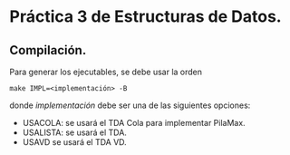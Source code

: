 # Práctica 3 de Estructuras de Datos.

## Compilación.

Para generar los ejecutables, se debe usar la orden 
```
make IMPL=<implementación> -B
```
donde *implementación* debe ser una de las siguientes opciones:

- USACOLA: se usará el TDA Cola para implementar PilaMax.
- USALISTA: se usará el TDA.
- USAVD se usará el TDA VD.
